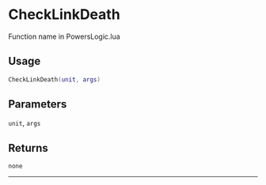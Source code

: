 # CheckLinkDeath
Function name in PowersLogic.lua
## Usage
```lua
CheckLinkDeath(unit, args)
```
## Parameters
`unit`, `args`
## Returns
`none`

---